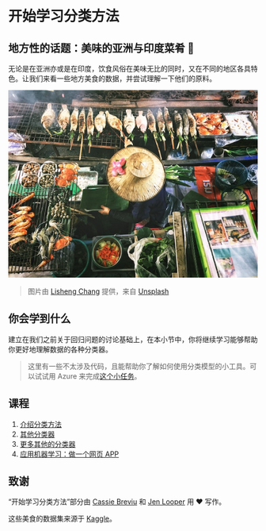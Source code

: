 # 开始学习分类方法

## 地方性的话题：美味的亚洲与印度菜肴 🍜

无论是在亚洲亦或是在印度，饮食风俗在美味无比的同时，又在不同的地区各具特色。让我们来看一些地方美食的数据，并尝试理解一下他们的原料。

![Thai food seller](../images/thai-food.jpg)
> 图片由 <a href="https://unsplash.com/@changlisheng?utm_source=unsplash&utm_medium=referral&utm_content=creditCopyText">Lisheng Chang</a> 提供，来自 <a href="https://unsplash.com/s/photos/asian-food?utm_source=unsplash&utm_medium=referral&utm_content=creditCopyText">Unsplash</a>

## 你会学到什么

建立在我们之前关于回归问题的讨论基础上，在本小节中，你将继续学习能够帮助你更好地理解数据的各种分类器。

> 这里有一些不太涉及代码，且能帮助你了解如何使用分类模型的小工具。可以试试用 Azure 来完成[这个小任务](https://docs.microsoft.com/learn/modules/create-classification-model-azure-machine-learning-designer/?WT.mc_id=academic-15963-cxa)。

## 课程

1. [介绍分类方法](../1-Introduction/translations/README.zh-cn.md)
2. [其他分类器](../2-Classifiers-1/translations/README.zh-cn.md)
3. [更多其他的分类器](../3-Classifiers-2/README.md)
4. [应用机器学习：做一个网页 APP](../4-Applied/README.md)

## 致谢

“开始学习分类方法”部分由 [Cassie Breviu](https://www.twitter.com/cassieview) 和 [Jen Looper](https://www.twitter.com/jenlooper) 用 ♥️ 写作。

这些美食的数据集来源于 [Kaggle](https://www.kaggle.com/hoandan/asian-and-indian-cuisines)。
